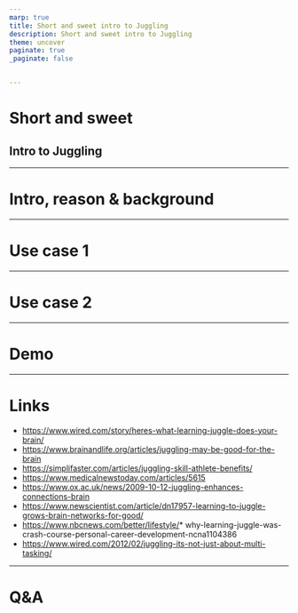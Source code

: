 ```yaml
---
marp: true
title: Short and sweet intro to Juggling
description: Short and sweet intro to Juggling
theme: uncover
paginate: true
_paginate: false


---
```


# Short and sweet

## Intro to Juggling

---

# Intro, reason & background

<!--
Some intro.
Then some reason and background.
-->

---

# Use case 1

---

# Use case 2

---

# Demo

---

# Links

* https://www.wired.com/story/heres-what-learning-juggle-does-your-brain/
* https://www.brainandlife.org/articles/juggling-may-be-good-for-the-brain
* https://simplifaster.com/articles/juggling-skill-athlete-benefits/
* https://www.medicalnewstoday.com/articles/5615
* https://www.ox.ac.uk/news/2009-10-12-juggling-enhances-connections-brain
* https://www.newscientist.com/article/dn17957-learning-to-juggle-grows-brain-networks-for-good/
* https://www.nbcnews.com/better/lifestyle/* why-learning-juggle-was-crash-course-personal-career-development-ncna1104386
* https://www.wired.com/2012/02/juggling-its-not-just-about-multi-tasking/


---

# Q&A
